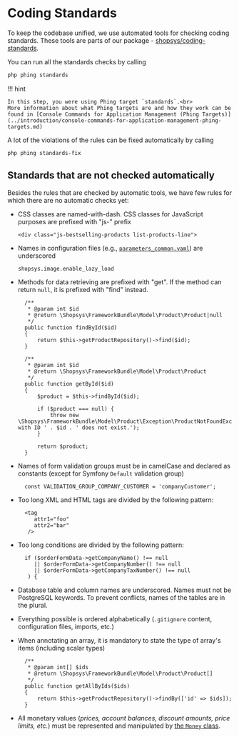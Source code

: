 # Coding Standards

To keep the codebase unified, we use automated tools for checking coding standards. These tools are parts of our package -
[shopsys/coding-standards](https://github.com/shopsys/coding-standards/).

You can run all the standards checks by calling

```sh
php phing standards
```

!!! hint

    In this step, you were using Phing target `standards`.<br>
    More information about what Phing targets are and how they work can be found in [Console Commands for Application Management (Phing Targets)](../introduction/console-commands-for-application-management-phing-targets.md)

A lot of the violations of the rules can be fixed automatically by calling

```sh
php phing standards-fix
```

## Standards that are not checked automatically

Besides the rules that are checked by automatic tools, we have few rules for which there are no automatic checks yet:

-   CSS classes are named-with-dash. CSS classes for JavaScript purposes are prefixed with "js-" prefix

    ```
    <div class="js-bestselling-products list-products-line">
    ```

-   Names in configuration files (e.g., [`parameters_common.yaml`](https://github.com/shopsys/project-base/blob/master/config/parameters_common.yaml)) are underscored

    ```
    shopsys.image.enable_lazy_load
    ```

-   Methods for data retrieving are prefixed with "get". If the method can return `null`, it is prefixed with "find" instead.
      <!-- language: lang-php -->

          /**
           * @param int $id
           * @return \Shopsys\FrameworkBundle\Model\Product\Product|null
           */
          public function findById($id)
          {
              return $this->getProductRepository()->find($id);
          }

          /**
           * @param int $id
           * @return \Shopsys\FrameworkBundle\Model\Product\Product
           */
          public function getById($id)
          {
              $product = $this->findById($id);

              if ($product === null) {
                  throw new \Shopsys\FrameworkBundle\Model\Product\Exception\ProductNotFoundException('Product with ID ' . $id . ' does not exist.');
              }

              return $product;
          }

-   Names of form validation groups must be in camelCase and declared as constants (except for Symfony `Default` validation group)
      <!-- language: lang-php -->

          const VALIDATION_GROUP_COMPANY_CUSTOMER = 'companyCustomer';

-   Too long XML and HTML tags are divided by the following pattern:
      <!-- language: lang-xml -->

          <tag
             attr1="foo"
             attr2="bar"
           />

-   Too long conditions are divided by the following pattern:
      <!-- language: lang-php -->

          if ($orderFormData->getCompanyName() !== null
             || $orderFormData->getCompanyNumber() !== null
             || $orderFormData->getCompanyTaxNumber() !== null
           ) {

-   Database table and column names are underscored. Names must not be PostgreSQL keywords. To prevent conflicts, names of the tables are in the plural.
-   Everything possible is ordered alphabetically (`.gitignore` content, configuration files, imports, etc.)
-   When annotating an array, it is mandatory to state the type of array's items (including scalar types)
      <!-- language: lang-php -->

          /**
           * @param int[] $ids
           * @return \Shopsys\FrameworkBundle\Model\Product\Product[]
           */
          public function getAllByIds($ids)
          {
              return $this->getProductRepository()->findBy(['id' => $ids]);
          }

-   All monetary values (_prices, account balances, discount amounts, price limits, etc._) must be represented and manipulated by [the `Money` class](../model/how-to-work-with-money.md).
